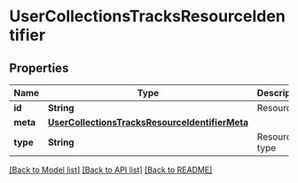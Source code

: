 # UserCollectionsTracksResourceIdentifier

## Properties
Name | Type | Description | Notes
------------ | ------------- | ------------- | -------------
**id** | **String** | Resource id | 
**meta** | [**UserCollectionsTracksResourceIdentifierMeta**](UserCollectionsTracksResourceIdentifierMeta.md) |  | [optional] 
**type** | **String** | Resource type | 

[[Back to Model list]](../README.md#documentation-for-models) [[Back to API list]](../README.md#documentation-for-api-endpoints) [[Back to README]](../README.md)


